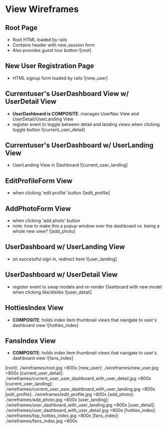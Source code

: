 # View Wireframes

## Root Page
- Root HTML loaded by rails
- Contains header with new_session form
- Also provides guest tour button
![root]

## New User Registration Page
- HTML signup form loaded by rails
![new_user]

## Currentuser's UserDashboard View w/ UserDetail View
- **UserDashboard is COMPOSITE**: manages UserNav View and UserDetail/UserLanding View
- register event to toggle between detail and landing views when clicking toggle button
![current_user_detail]

## Currentuser's UserDashboard w/ UserLanding View
- UserLanding View in Dashboard
![current_user_landing]

## EditProfileForm View
- when clicking 'edit profile' button
![edit_profile]

## AddPhotoForm View
- when clicking 'add photo' button
- note: how to make this a popup window over the dashboard vs. being a whole new view?
![add_photo]

## UserDashboard w/ UserLanding View
- on successful sign in, redirect here
![user_landing]

## UserDashboard w/ UserDetail View
- register event to swap models and re-render Dashboard with new model when clicking like/dislike
![user_detail]

## HottiesIndex View
- **COMPOSITE**: holds index item thumbnail views that navigate to user's dashboard view
![hotties_index]

## FansIndex View
- **COMPOSITE**: holds index item thumbnail views that navigate to user's dashboard view
![fans_index]



[root]: ./wireframes/root.jpg =800x
[new_user]: ./wireframes/new_user.jpg =800x
[current_user_detail]: ./wireframes/current_user_user_dashboard_with_user_detail.jpg =800x
[current_user_landing]: ./wireframes/current_user_user_dashboard_with_user_landing.jpg =800x
[edit_profile]: ./wireframes/edit_profile.jpg =800x
[add_photo]: ./wireframes/add_photo.jpg =800x
[user_landing]: ./wireframes/user_dashboard_with_user_landing.jpg =800x
[user_detail]: ./wireframes/user_dashboard_with_user_detail.jpg =800x
[hotties_index]: ./wireframes/top_hotties_index.jpg =800x
[fans_index]: ./wireframes/fans_index.jpg =800x